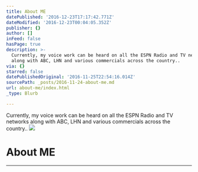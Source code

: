 ```yaml
---
title: About ME
datePublished: '2016-12-23T17:17:42.771Z'
dateModified: '2016-12-23T00:04:05.352Z'
publisher: {}
author: []
inFeed: false
hasPage: true
description: >-
  Currently, my voice work can be heard on all the ESPN Radio and TV networks
  along with ABC, LHN and various commercials across the country..
via: {}
starred: false
datePublishedOriginal: '2016-11-25T22:54:16.014Z'
sourcePath: _posts/2016-11-24-about-me.md
url: about-me/index.html
_type: Blurb

---
```

Currently, my voice work can be heard on all the ESPN Radio and TV networks along with ABC, LHN and various commercials across the country..
![](https://the-grid-user-content.s3-us-west-2.amazonaws.com/1967e4b0-429c-4ed8-aea6-b9011b73d683.jpg)

# About ME

---